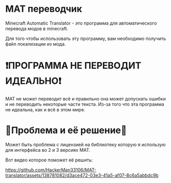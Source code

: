 # MAT переводчик

Minecraft Automatic Translator - это программа для автоматического перевода модов в minecraft.

Для того чтобы использовать эту программу, вам необходимо получить файл локализации из мода.

# ❗ПРОГРАММА НЕ ПЕРЕВОДИТ ИДЕАЛЬНО❗

MAT не может переводит всё и правильно она может допускать ошибки и не переводить некоторые части текста. Из-за того что эта программа не идеальна, как и всё в этом мире.

# 💢Проблема и её решение💢

Может быть проблема с лицензией на библиотеку которую я использую для интерфейса во 2 и 3 версиях MAT.

Вот видео которое поможет её решить:

https://github.com/HackerMan33106/MAT-translator/assets/138781082/d3ace472-03e3-41a5-af07-8c6a5abbdc9b

